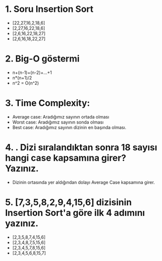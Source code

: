 # 1. Soru Insertion Sort 

* [22,27,16,2,18,6]
* [2,27,16,22,18,6]
* [2,6,16,22,18,27]
* [2,6,16,18,22,27]

# 2. Big-O göstermi 

* n+(n-1)+(n-2)+...+1
* n*(n+1)/2
* n^2 = O(n^2)

# 3. Time Complexity:
* Average case: Aradığımız sayının ortada olması
* Worst case: Aradığımız sayının sonda olması
* Best case: Aradığımız sayının dizinin en başında olması.
# 4. . Dizi sıralandıktan sonra 18 sayısı hangi case kapsamına girer? Yazınız.
* Dizinin ortasında yer aldığından dolayı Average Case kapsamına girer.

# 5. [7,3,5,8,2,9,4,15,6] dizisinin Insertion Sort'a göre ilk 4 adımını yazınız.

* [2,3,5,8,7,4,15,6]
* [2,3,4,8,7,5,15,6]
* [2,3,4,5,7,8,15,6]
* [2,3,4,5,6,8,15,7]
